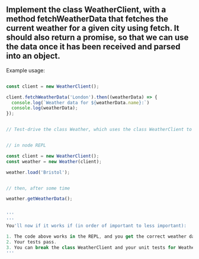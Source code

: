 ## Implement the class WeatherClient, with a method fetchWeatherData that fetches the current weather for a given city using fetch. It should also return a promise, so that we can use the data once it has been received and parsed into an object.


Example usage:

```javascript

const client = new WeatherClient();

client.fetchWeatherData('London').then((weatherData) => {
  console.log(`Weather data for ${weatherData.name}:`)
  console.log(weatherData);
});


// Test-drive the class Weather, which uses the class WeatherClient to get the weather for a given city. Make sure the dependency on WeatherClient is mocked. If you need a hand mocking API calls, take a look at the Mocking API Calls pill.


// in node REPL

const client = new WeatherClient();
const weather = new Weather(client);

weather.load('Bristol');


// then, after some time

weather.getWeatherData();


'''
'''
You'll now if it works if (in order of important to less important):

1. The code above works in the REPL, and you get the correct weather data from getWeatherData().
2. Your tests pass.
3. You can break the class WeatherClient and your unit tests for Weather still pass.
'''
